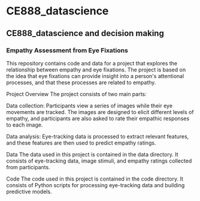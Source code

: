 # CE888_datascience
## CE888_datascience and decision making

### Empathy Assessment from Eye Fixations
This repository contains code and data for a project that explores the relationship between empathy and eye fixations. The project is based on the idea that eye fixations can provide insight into a person's attentional processes, and that these processes are related to empathy.

Project Overview
The project consists of two main parts:

Data collection: Participants view a series of images while their eye movements are tracked. The images are designed to elicit different levels of empathy, and participants are also asked to rate their empathic responses to each image.

Data analysis: Eye-tracking data is processed to extract relevant features, and these features are then used to predict empathy ratings.

Data
The data used in this project is contained in the data directory. It consists of eye-tracking data, image stimuli, and empathy ratings collected from participants.

Code
The code used in this project is contained in the code directory. It consists of Python scripts for processing eye-tracking data and building predictive models.
